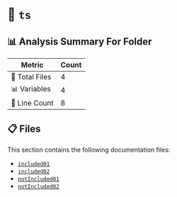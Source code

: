 # 📁 `ts`

## 📊 Analysis Summary For Folder

| Metric | Count |
|--------|-------|
| 📁 Total Files | 4 |
| 📊 Variables | 4 |
| 🔢 Line Count | 8 |


## 📋 Files

This section contains the following documentation files:

- [`included01`](./included01.md)
- [`included02`](./included02.md)
- [`notIncluded01`](./notIncluded01.md)
- [`notIncluded02`](./notIncluded02.md)